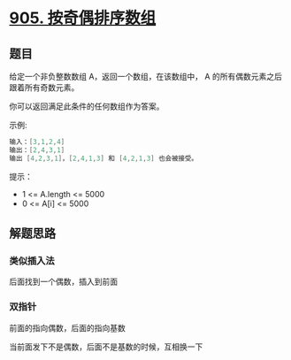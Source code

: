# [905. 按奇偶排序数组](https://leetcode-cn.com/problems/sort-array-by-parity/)

## 题目

给定一个非负整数数组 A，返回一个数组，在该数组中， A 的所有偶数元素之后跟着所有奇数元素。

你可以返回满足此条件的任何数组作为答案。

示例:

```c
输入：[3,1,2,4]
输出：[2,4,3,1]
输出 [4,2,3,1]，[2,4,1,3] 和 [4,2,1,3] 也会被接受。
```

提示：

* 1 <= A.length <= 5000
* 0 <= A[i] <= 5000

## 解题思路

### 类似插入法

后面找到一个偶数，插入到前面

### 双指针

前面的指向偶数，后面的指向基数

当前面发下不是偶数，后面不是基数的时候，互相换一下
